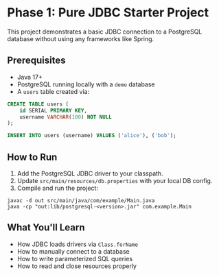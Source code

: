 # Phase 1: Pure JDBC Starter Project

This project demonstrates a basic JDBC connection to a PostgreSQL database without using any frameworks like Spring.

## Prerequisites

- Java 17+
- PostgreSQL running locally with a `demo` database
- A `users` table created via:

```sql
CREATE TABLE users (
    id SERIAL PRIMARY KEY,
    username VARCHAR(100) NOT NULL
);

INSERT INTO users (username) VALUES ('alice'), ('bob');
```

## How to Run

1. Add the PostgreSQL JDBC driver to your classpath.
2. Update `src/main/resources/db.properties` with your local DB config.
3. Compile and run the project:

```
javac -d out src/main/java/com/example/Main.java
java -cp "out:lib/postgresql-<version>.jar" com.example.Main
```

## What You'll Learn

- How JDBC loads drivers via `Class.forName`
- How to manually connect to a database
- How to write parameterized SQL queries
- How to read and close resources properly